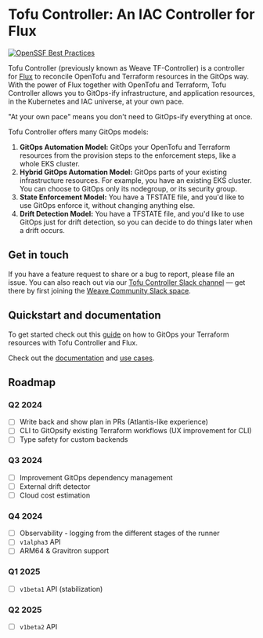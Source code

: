 # Tofu Controller: An IAC Controller for Flux

[![OpenSSF Best Practices](https://bestpractices.coreinfrastructure.org/projects/7761/badge)](https://bestpractices.coreinfrastructure.org/projects/7761)

Tofu Controller (previously known as Weave TF-Controller) is a controller for [Flux](https://fluxcd.io) to reconcile OpenTofu and Terraform resources
in the GitOps way.
With the power of Flux together with OpenTofu and Terraform, Tofu Controller allows you to GitOps-ify infrastructure,
and application resources, in the Kubernetes and IAC universe, at your own pace.

"At your own pace" means you don't need to GitOps-ify everything at once.

Tofu Controller offers many GitOps models:
  1. **GitOps Automation Model:** GitOps your OpenTofu and Terraform resources from the provision steps to the enforcement steps, like a whole EKS cluster.
  2. **Hybrid GitOps Automation Model:** GitOps parts of your existing infrastructure resources. For example, you have an existing EKS cluster.
     You can choose to GitOps only its nodegroup, or its security group.
  3. **State Enforcement Model:** You have a TFSTATE file, and you'd like to use GitOps enforce it, without changing anything else.
  4. **Drift Detection Model:** You have a TFSTATE file, and you'd like to use GitOps just for drift detection, so you can decide to do things later when a drift occurs.

## Get in touch

If you have a feature request to share or a bug to report, please file an issue. You can also reach out via our [Tofu Controller Slack channel](https://weave-community.slack.com/archives/C054MR4UP88) — get there by first joining the [Weave Community Slack space](https://weave-community.slack.com).

## Quickstart and documentation

To get started check out this [guide](https://flux-iac.github.io/tofu-controller/getting_started/) on how to GitOps your Terraform resources with Tofu Controller and Flux.

Check out the [documentation](https://flux-iac.github.io/tofu-controller/) and [use cases](https://flux-iac.github.io/tofu-controller/use-tf-controller/).

## Roadmap

### Q2 2024
  * [ ] Write back and show plan in PRs (Atlantis-like experience)
  * [ ] CLI to GitOpsify existing Terraform workflows (UX improvement for CLI) 
  * [ ] Type safety for custom backends

### Q3 2024
  * [ ] Improvement GitOps dependency management 
  * [ ] External drift detector
  * [ ] Cloud cost estimation 

### Q4 2024
  * [ ] Observability - logging from the different stages of the runner
  * [ ] `v1alpha3` API  
  * [ ] ARM64 & Gravitron support

### Q1 2025
  * [ ] `v1beta1` API (stabilization)

### Q2 2025
  * [ ] `v1beta2` API
